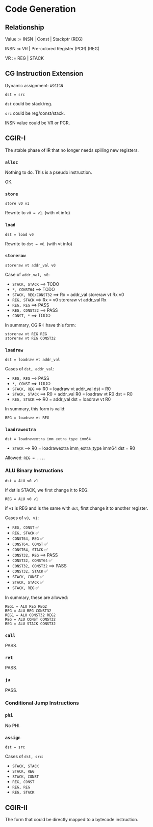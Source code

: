 # Code Generation

## Relationship

Value := INSN | Const | Stackptr (REG)

INSN := VR | Pre-colored Register (PCR) (REG)

VR := REG | STACK

## CG Instruction Extension

Dynamic assignment: `ASSIGN`

`dst = src`

`dst` could be stack/reg.

`src` could be reg/const/stack.

INSN value could be VR or PCR.

## CGIR-I

The stable phase of IR that no longer needs spilling new registers.

### `alloc`

Nothing to do. This is a pseudo instruction.

OK.

### `store`

`store v0 v1`

Rewrite to `v0 = v1`. (with vt info)

### `load`

`dst = load v0`

Rewrite to `dst = v0`. (with vt info)

### `storeraw`

`storeraw vt addr_val v0`

Case of `addr_val, v0`:

- `STACK, STACK` ==> TODO
- `*, CONST64` ==> TODO
- `STACK, REG/CONST32` ==>
    Rx = addr_val
    storeraw vt Rx v0
- `REG, STACK` ==>
    Rx = v0
    storeraw vt addr_val Rx
- `REG, REG` ==> PASS
- `REG, CONST32` ==> PASS
- `CONST, *` ==> TODO

In summary, CGIR-I have this form:

```
storeraw vt REG REG
storeraw vt REG CONST32
```

### `loadraw`

`dst = loadraw vt addr_val`

Cases of `dst, addr_val`:

- `REG, REG` ==> PASS
- `*, CONST` ==> TODO
- `STACK, REG` ==>
    R0 = loadraw vt addr_val
    dst = R0
- `STACK, STACK` ==>
    R0 = addr_val
    R0 = loadraw vt R0
    dst = R0
- `REG, STACK` ==>
    R0 = addr_val
    dst = loadraw vt R0

In summary, this form is valid:

```
REG = loadraw vt REG
```

### `loadrawextra`

`dst = loadrawextra imm_extra_type imm64`

- `STACK` ==>
    R0 = loadrawextra imm_extra_type imm64
    dst = R0

Allowed: `REG = ...`.

### ALU Binary Instructions

`dst = ALU v0 v1`

If dst is STACK, we first change it to REG.

`REG = ALU v0 v1`

if `v1` is REG and is the same with `dst`, first change it to another register.

Cases of `v0, v1`:

- `REG, CONST` ✅
- `REG, STACK` ✅
- `CONST64, REG` ✅
- `CONST64, CONST` ✅
- `CONST64, STACK` ✅
- `CONST32, REG` ==> PASS
- `CONST32, CONST64` ✅
- `CONST32, CONST32` ==> PASS
- `CONST32, STACK` ✅
- `STACK, CONST` ✅
- `STACK, STACK` ✅
- `STACK, REG` ✅

In summary, these are allowed:

```
REG1 = ALU REG REG2
REG = ALU REG CONST32
REG1 = ALU CONST32 REG2
REG = ALU CONST CONST32
REG = ALU STACK CONST32
```

### `call`

PASS.

### `ret`

PASS.

### `ja`

PASS.

### Conditional Jump Instructions

### `phi`

No PHI.

### `assign`

`dst = src`

Cases of `dst, src`:

- `STACK, STACK`
- `STACK, REG`
- `STACK, CONST`
- `REG, CONST`
- `REG, REG`
- `REG, STACK`

## CGIR-II

The form that could be directly mapped to a bytecode instruction.
